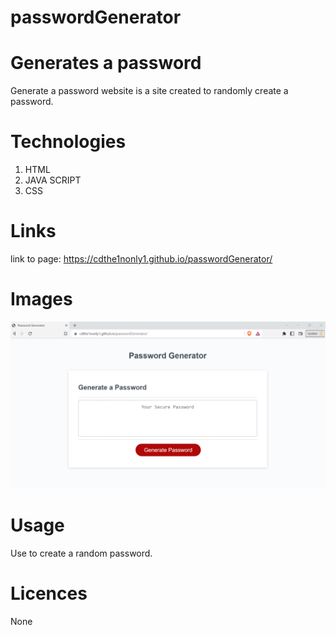 # passwordGenerator

# Generates a password

Generate a password website is a site created to randomly create a password.

# Technologies

1. HTML
2. JAVA SCRIPT
3. CSS

# Links

link to page: https://cdthe1nonly1.github.io/passwordGenerator/

# Images

![Image of webpage](./assets/websiteImage.png)

# Usage

Use to create a random password.

# Licences

None
